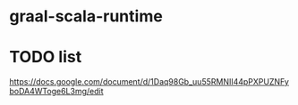 # graal-scala-runtime


# TODO list
https://docs.google.com/document/d/1Daq98Gb_uu55RMNII44pPXPUZNFyboDA4WToge6L3mg/edit
